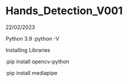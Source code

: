 # Hands_Detection_V001
22/02/2023

Python 3.9 
:python -V

Installing Libraries 

:pip install opencv-python

:pip install mediapipe

